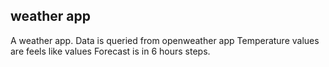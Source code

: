## weather app
A weather app. 
Data is queried from openweather app
Temperature values are feels like values
Forecast is in 6 hours steps.
